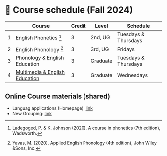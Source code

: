 # 🌿 Course schedule (Fall 2024)

||Course|Credit|Level|Schedule|
|--|--|--|--|--|
|1| English Phonetics [^1]|3|2nd, UG| Tuesdays & Thursdays |
|2| English Phonology [^2]|3|3rd, UG| Fridays |
|3| Phonology & English Education |3| Graduate | Tuesdays & Thursdays |
|4| [Multimedia & English Education](https://github.com/MK316/F2024/blob/main/Multimedia/Readme.md) |3| Graduate | Wednesdays |


## Online Course materials (shared)

+ Languag applications (Homepage): [link](https://mrkim21.github.io)
+ New Grouping: [link](https://github.com/MK316/F2024/blob/main/NewGrouping240902.ipynb)



[^1]: Ladegoged, P. & K. Johnson (2020). A course in phonetics (7th edition), Wadsworth.
[^2]: Yavas, M. (2020). Applied English Phonology (4th edition), John Wiley &Sons, Inc.
  
